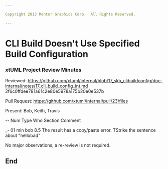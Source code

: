 ```yaml
---

Copyright 2013 Mentor Graphics Corp.  All Rights Reserved.

---
```


# CLI Build Doesn't Use Specified Build Configuration
### xtUML Project Review Minutes

Reviewed: https://github.com/xtuml/internal/blob/17_skb_clibuildconfig/doc-internal/notes/17_cli_build_config_int.md
          2f6c0ffdee781a61c2e80e5978a175b20e0e537b
          
Pull Request: https://github.com/xtuml/internal/pull/23/files
          
Present: Bob, Keith, Travis

-- Num Type  Who  Section  Comment

_- 01  min   bob  8.5      The result has a copy/paste error.  TStrike the sentence about "hellobad"

No major observations, a re-review is not required.


End
---